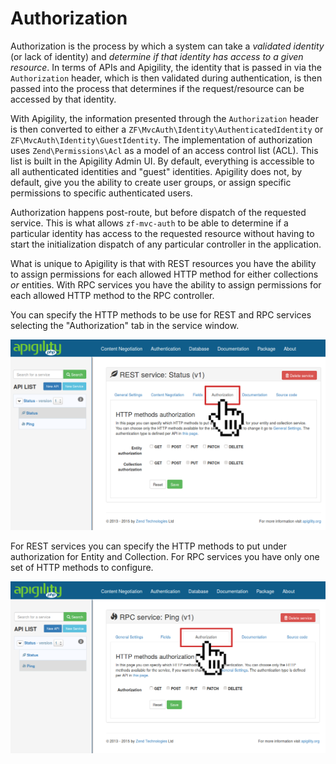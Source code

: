 Authorization
=============

Authorization is the process by which a system can take a *validated identity* (or lack of
identity) and *determine if that identity has access to a given resource*.  In terms of APIs and
Apigility, the identity that is passed in via the `Authorization` header, which is then validated
during authentication, is then passed into the process that determines if the request/resource can
be accessed by that identity.

With Apigility, the information presented through the `Authorization` header is then converted to
either a `ZF\MvcAuth\Identity\AuthenticatedIdentity` or `ZF\MvcAuth\Identity\GuestIdentity`.  The
implementation of authorization uses `Zend\Permissions\Acl` as a model of an access control list
(ACL).  This list is built in the Apigility Admin UI.  By default, everything is accessible to all
authenticated identities and "guest" identities.  Apigility does not, by default, give you the ability
to create user groups, or assign specific permissions to specific authenticated users.

Authorization happens post-route, but before dispatch of the requested service.  This is what allows
`zf-mvc-auth` to be able to determine if a particular identity has access to the requested resource
without having to start the initialization dispatch of any particular controller in the application.

What is unique to Apigility is that with REST resources you have the ability to assign permissions
for each allowed HTTP method for either collections *or* entities.  With RPC services you have the
ability to assign permissions for each allowed HTTP method to the RPC controller.

You can specify the HTTP methods to be use for REST and RPC services selecting the "Authorization"
tab in the service window.

![Authorization Settings REST](/asset/apigility-documentation/img/auth-authorization-ui-settings-rest.png)

For REST services you can specify the HTTP methods to put under authorization for Entity and
Collection. For RPC services you have only one set of HTTP methods to configure.

![Authorization Settings RPC](/asset/apigility-documentation/img/auth-authorization-ui-settings-rpc.png) 
